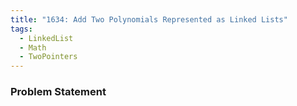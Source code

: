 ```yaml
---
title: "1634: Add Two Polynomials Represented as Linked Lists"
tags:
  - LinkedList
  - Math
  - TwoPointers
---
```

### Problem Statement

